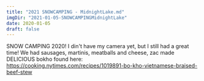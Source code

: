 ```yaml
---
title: "2021 SNOWCAMPING - MidnightLake.md"
imgDir: "2021-01-05-SNOWCAMPINGMidnightLake"
date: 2020-01-05
draft: false
---
```


SNOW CAMPING 2020!
I din't have my camera yet, but I still had a great time! We had sausages, martinis, meatballs and cheese, zac made DELICIOUS bokho found here: https://cooking.nytimes.com/recipes/1019891-bo-kho-vietnamese-braised-beef-stew
